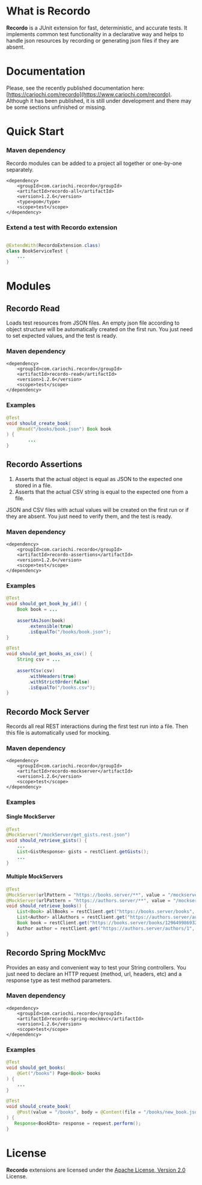 # What is Recordo

**Recordo** is a JUnit extension for fast, deterministic, and accurate tests. It implements common test functionality in
a declarative way and helps to handle json resources by recording or generating json files if they are absent.

# Documentation

Please, see the recently published documentation here: [https://cariochi.com/recordo](https://www.cariochi.com/recordo). Although it has been published, it is
still under development and there may be some sections unfinished or missing.

# Quick Start

### Maven dependency

Recordo modules can be added to a project all together or one-by-one separately.

```markup
<dependency>
    <groupId>com.cariochi.recordo</groupId>
    <artifactId>recordo-all</artifactId>
    <version>1.2.6</version>
    <type>pom</type>
    <scope>test</scope>
</dependency>
```

### Extend a test with Recordo extension

```java

@ExtendWith(RecordoExtension.class)
class BookServiceTest {
    ...
}
```

# Modules

## Recordo Read

Loads test resources from JSON files.
An empty json file according to object structure will be automatically created on the first run.
You just need to set expected values, and the test is ready.

### Maven dependency

```markup
<dependency>
    <groupId>com.cariochi.recordo</groupId>
    <artifactId>recordo-read</artifactId>
    <version>1.2.6</version>
    <scope>test</scope>
</dependency>
```

### Examples

```java
@Test
void should_create_book(
    @Read("/books/book.json") Book book
) {
        ...
}
```

## Recordo Assertions

1. Asserts that the actual object is equal as JSON to the expected one stored in a file.
2. Asserts that the actual CSV string is equal to the expected one from a file.

JSON and CSV files with actual values will be created on the first run or if they are absent.
You just need to verify them, and the test is ready.

### Maven dependency

```markup
<dependency>
    <groupId>com.cariochi.recordo</groupId>
    <artifactId>recordo-assertions</artifactId>
    <version>1.2.6</version>
    <scope>test</scope>
</dependency>
```

### Examples

```java
@Test
void should_get_book_by_id() {
    Book book = ...
        
    assertAsJson(book)
        .extensible(true)
        .isEqualTo("/books/book.json");
}
```

```java
@Test
void should_get_books_as_csv() {
    String csv = ...
        
    assertCsv(csv)
        .withHeaders(true)
        .withStrictOrder(false)
        .isEqualTo("/books.csv");
}
```

## Recordo Mock Server

Records all real REST interactions during the first test run into a file.
Then this file is automatically used for mocking.

### Maven dependency

```markup
<dependency>
    <groupId>com.cariochi.recordo</groupId>
    <artifactId>recordo-mockserver</artifactId>
    <version>1.2.6</version>
    <scope>test</scope>
</dependency>
```

### Examples

#### Single MockServer
```java
@Test
@MockServer("/mockServer/get_gists.rest.json")
void should_retrieve_gists() {
    ...
    List<GistResponse> gists = restClient.getGists();
    ...
}
```

#### Multiple MockServers
```java
@Test
@MockServer(urlPattern = "https://books.server/**", value = "/mockserver/multiservers/books-server.rest.json")
@MockServer(urlPattern = "https://authors.server/**", value = "/mockserver/multiservers/authors-server.rest.json")
void should_retrieve_books() {
    List<Book> allBooks = restClient.get("https://books.server/books", listOf(Book.class));
    List<Author> allAuthors = restClient.get("https://authors.server/authors", listOf(Author.class));
    Book book = restClient.get("https://books.server/books/129649986932158", typeOf(Book.class));
    Author author = restClient.get("https://authors.server/authors/1", typeOf(Author.class));
}
```

## Recordo Spring MockMvc

Provides an easy and convenient way to test your String controllers. 
You just need to declare an HTTP request (method, url, headers, etc) and a response type as test method parameters.

### Maven dependency

```markup
<dependency>
    <groupId>com.cariochi.recordo</groupId>
    <artifactId>recordo-spring-mockmvc</artifactId>
    <version>1.2.6</version>
    <scope>test</scope>
</dependency>
```

### Examples

```java
@Test
void should_get_books(
    @Get("/books") Page<Book> books
) {
    ...
}
```

```java
@Test
void should_create_book(
    @Post(value = "/books", body = @Content(file = "/books/new_book.json")) Request<BookDto> request
) {
   Response<BookDto> response = request.perform();
}
```

# License

**Recordo** extensions are licensed under the [Apache License, Version 2.0](https://www.apache.org/licenses/LICENSE-2.0) License. 
